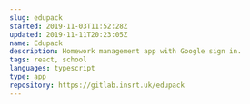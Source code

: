```yaml
---
slug: edupack
started: 2019-11-03T11:52:28Z
updated: 2019-11-11T20:23:05Z
name: Edupack
description: Homework management app with Google sign in.
tags: react, school
languages: typescript
type: app
repository: https://gitlab.insrt.uk/edupack
---
```

